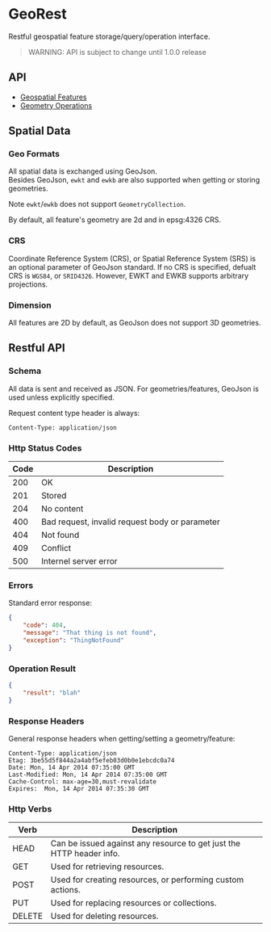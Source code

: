 # GeoRest

Restful geospatial feature storage/query/operation interface.

> WARNING: API is subject to change until 1.0.0 release

## API

- [Geospatial Features](api_geo.md)  
- [Geometry Operations](api_ops.md)



## Spatial Data
    
### Geo Formats

All spatial data is exchanged using GeoJson.  
Besides GeoJson, `ewkt` and `ewkb` are also supported when getting or storing  geometries.

Note `ewkt`/`ewkb` does not support `GeometryCollection`.

By default, all feature's geometry are 2d and in epsg:4326 CRS.

### CRS

Coordinate Reference System (CRS), or Spatial Reference System (SRS) is an optional parameter of GeoJson standard.  If no CRS is specified, defualt CRS is `WGS84`, or `SRID4326`.  However, EWKT and EWKB supports arbitrary projections.

### Dimension

All features are 2D by default, as GeoJson does not support 3D geometries.

## Restful API

### Schema

All data is sent and received as JSON.  For geometries/features, GeoJson is used unless explicitly specified.

Request content type header is always:

    Content-Type: application/json
    
### Http Status Codes

Code  | Description
------|------------
200   | OK
201   | Stored
204   | No content
400   | Bad request, invalid request body or parameter
404   | Not found
409   | Conflict
500   | Internel server error

### Errors

Standard error response:

```json
{
    "code": 404,
    "message": "That thing is not found",
    "exception": "ThingNotFound"    
}
```

### Operation Result

```json
{
    "result": "blah"
}
```

### Response Headers 

General response headers when getting/setting a geometry/feature:

``` text
Content-Type: application/json
Etag: 3be55d5f844a2a4abf5efeb03d0b0e1ebcdc0a74
Date: Mon, 14 Apr 2014 07:35:00 GMT
Last-Modified: Mon, 14 Apr 2014 07:35:00 GMT
Cache-Control: max-age=30,must-revalidate
Expires:  Mon, 14 Apr 2014 07:35:30 GMT  
```    

### Http Verbs

Verb  | Description
------|------------
HEAD  | Can be issued against any resource to get just the HTTP header info.
GET   | Used for retrieving resources.
POST  | Used for creating resources, or performing custom actions.
PUT	  | Used for replacing resources or collections.
DELETE | Used for deleting resources.

